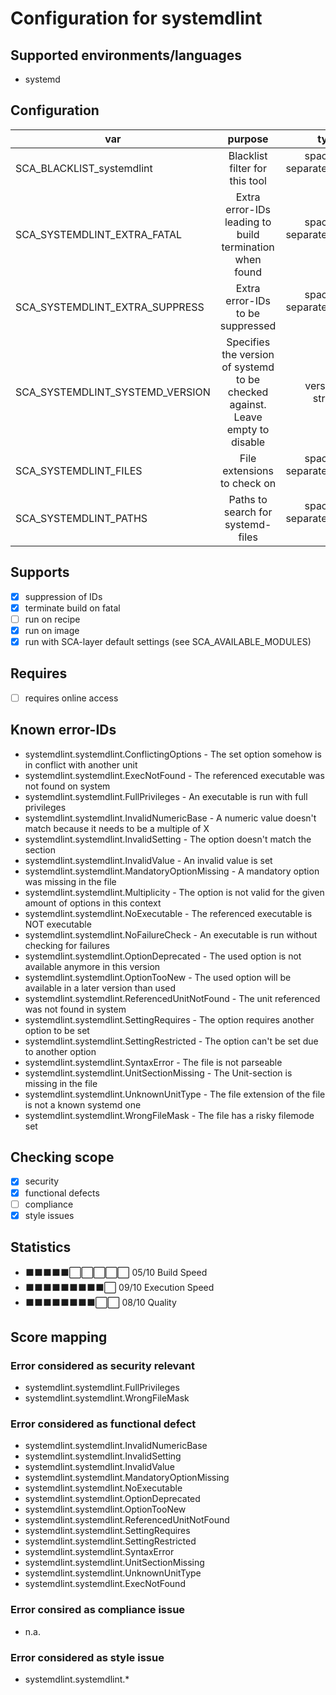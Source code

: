 # Configuration for systemdlint

## Supported environments/languages

* systemd

## Configuration

| var | purpose | type | default |
| ------------- |:-------------:| -----:| -----:
| SCA_BLACKLIST_systemdlint | Blacklist filter for this tool | space-separated-list | ""
| SCA_SYSTEMDLINT_EXTRA_FATAL | Extra error-IDs leading to build termination when found | space-separated-list | "":
| SCA_SYSTEMDLINT_EXTRA_SUPPRESS | Extra error-IDs to be suppressed | space-separated-list | ""
| SCA_SYSTEMDLINT_SYSTEMD_VERSION | Specifies the version of systemd to be checked against. Leave empty to disable | version string | ""
| SCA_SYSTEMDLINT_FILES | File extensions to check on | space-separated-list | ".automount .conf .link .mount .network .path .service .slice .socket .swap .target .timer"
| SCA_SYSTEMDLINT_PATHS | Paths to search for systemd-files | space-separated-list | \${SCA_SOURCES_DIR}/\${sysconfdir}/systemd \${SCA_SOURCES_DIR}/\${libdir}/systemd \${SCA_SOURCES_DIR}/run/systemd

## Supports

* [x] suppression of IDs
* [x] terminate build on fatal
* [ ] run on recipe
* [x] run on image
* [x] run with SCA-layer default settings (see SCA_AVAILABLE_MODULES)

## Requires

* [ ] requires online access

## Known error-IDs

* systemdlint.systemdlint.ConflictingOptions - The set option somehow is in conflict with another unit
* systemdlint.systemdlint.ExecNotFound - The referenced executable was not found on system
* systemdlint.systemdlint.FullPrivileges - An executable is run with full privileges
* systemdlint.systemdlint.InvalidNumericBase - A numeric value doesn't match because it needs to be a multiple of X
* systemdlint.systemdlint.InvalidSetting - The option doesn't match the section
* systemdlint.systemdlint.InvalidValue - An invalid value is set
* systemdlint.systemdlint.MandatoryOptionMissing - A mandatory option was missing in the file
* systemdlint.systemdlint.Multiplicity - The option is not valid for the given amount of options in this context
* systemdlint.systemdlint.NoExecutable - The referenced executable is NOT executable
* systemdlint.systemdlint.NoFailureCheck - An executable is run without checking for failures
* systemdlint.systemdlint.OptionDeprecated - The used option is not available anymore in this version
* systemdlint.systemdlint.OptionTooNew - The used option will be available in a later version than used
* systemdlint.systemdlint.ReferencedUnitNotFound - The unit referenced was not found in system
* systemdlint.systemdlint.SettingRequires - The option requires another option to be set
* systemdlint.systemdlint.SettingRestricted - The option can't be set due to another option
* systemdlint.systemdlint.SyntaxError - The file is not parseable
* systemdlint.systemdlint.UnitSectionMissing - The Unit-section is missing in the file
* systemdlint.systemdlint.UnknownUnitType - The file extension of the file is not a known systemd one
* systemdlint.systemdlint.WrongFileMask - The file has a risky filemode set

## Checking scope

* [x] security
* [x] functional defects
* [ ] compliance
* [x] style issues

## Statistics

* ⬛⬛⬛⬛⬛⬜⬜⬜⬜⬜ 05/10 Build Speed
* ⬛⬛⬛⬛⬛⬛⬛⬛⬛⬜ 09/10 Execution Speed
* ⬛⬛⬛⬛⬛⬛⬛⬛⬜⬜ 08/10 Quality

## Score mapping

### Error considered as security relevant

* systemdlint.systemdlint.FullPrivileges
* systemdlint.systemdlint.WrongFileMask

### Error considered as functional defect

* systemdlint.systemdlint.InvalidNumericBase
* systemdlint.systemdlint.InvalidSetting
* systemdlint.systemdlint.InvalidValue
* systemdlint.systemdlint.MandatoryOptionMissing
* systemdlint.systemdlint.NoExecutable
* systemdlint.systemdlint.OptionDeprecated
* systemdlint.systemdlint.OptionTooNew
* systemdlint.systemdlint.ReferencedUnitNotFound
* systemdlint.systemdlint.SettingRequires
* systemdlint.systemdlint.SettingRestricted
* systemdlint.systemdlint.SyntaxError
* systemdlint.systemdlint.UnitSectionMissing
* systemdlint.systemdlint.UnknownUnitType
* systemdlint.systemdlint.ExecNotFound

### Error consired as compliance issue

* n.a.

### Error considered as style issue

* systemdlint.systemdlint.*
